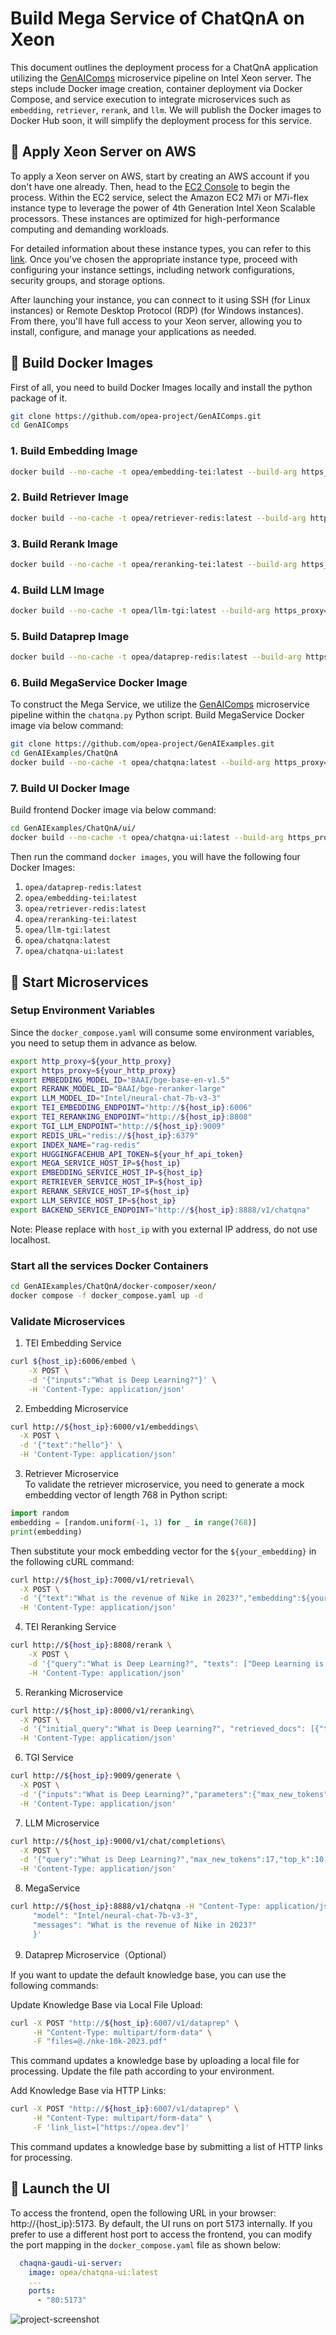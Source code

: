 # Build Mega Service of ChatQnA on Xeon

This document outlines the deployment process for a ChatQnA application utilizing the [GenAIComps](https://github.com/opea-project/GenAIComps.git) microservice pipeline on Intel Xeon server. The steps include Docker image creation, container deployment via Docker Compose, and service execution to integrate microservices such as `embedding`, `retriever`, `rerank`, and `llm`. We will publish the Docker images to Docker Hub soon, it will simplify the deployment process for this service.

## 🚀 Apply Xeon Server on AWS

To apply a Xeon server on AWS, start by creating an AWS account if you don't have one already. Then, head to the [EC2 Console](https://console.aws.amazon.com/ec2/v2/home) to begin the process. Within the EC2 service, select the Amazon EC2 M7i or M7i-flex instance type to leverage the power of 4th Generation Intel Xeon Scalable processors. These instances are optimized for high-performance computing and demanding workloads.

For detailed information about these instance types, you can refer to this [link](https://aws.amazon.com/ec2/instance-types/m7i/). Once you've chosen the appropriate instance type, proceed with configuring your instance settings, including network configurations, security groups, and storage options.

After launching your instance, you can connect to it using SSH (for Linux instances) or Remote Desktop Protocol (RDP) (for Windows instances). From there, you'll have full access to your Xeon server, allowing you to install, configure, and manage your applications as needed.

## 🚀 Build Docker Images

First of all, you need to build Docker Images locally and install the python package of it.

```bash
git clone https://github.com/opea-project/GenAIComps.git
cd GenAIComps
```

### 1. Build Embedding Image

```bash
docker build --no-cache -t opea/embedding-tei:latest --build-arg https_proxy=$https_proxy --build-arg http_proxy=$http_proxy -f comps/embeddings/langchain/docker/Dockerfile .
```

### 2. Build Retriever Image

```bash
docker build --no-cache -t opea/retriever-redis:latest --build-arg https_proxy=$https_proxy --build-arg http_proxy=$http_proxy -f comps/retrievers/langchain/docker/Dockerfile .
```

### 3. Build Rerank Image

```bash
docker build --no-cache -t opea/reranking-tei:latest --build-arg https_proxy=$https_proxy --build-arg http_proxy=$http_proxy -f comps/reranks/langchain/docker/Dockerfile .
```

### 4. Build LLM Image

```bash
docker build --no-cache -t opea/llm-tgi:latest --build-arg https_proxy=$https_proxy --build-arg http_proxy=$http_proxy -f comps/llms/text-generation/tgi/Dockerfile .
```

### 5. Build Dataprep Image

```bash
docker build --no-cache -t opea/dataprep-redis:latest --build-arg https_proxy=$https_proxy --build-arg http_proxy=$http_proxy -f comps/dataprep/redis/docker/Dockerfile .
```

### 6. Build MegaService Docker Image

To construct the Mega Service, we utilize the [GenAIComps](https://github.com/opea-project/GenAIComps.git) microservice pipeline within the `chatqna.py` Python script. Build MegaService Docker image via below command:

```bash
git clone https://github.com/opea-project/GenAIExamples.git
cd GenAIExamples/ChatQnA
docker build --no-cache -t opea/chatqna:latest --build-arg https_proxy=$https_proxy --build-arg http_proxy=$http_proxy -f Dockerfile .
```

### 7. Build UI Docker Image

Build frontend Docker image via below command:

```bash
cd GenAIExamples/ChatQnA/ui/
docker build --no-cache -t opea/chatqna-ui:latest --build-arg https_proxy=$https_proxy --build-arg http_proxy=$http_proxy -f ./docker/Dockerfile .
```

Then run the command `docker images`, you will have the following four Docker Images:

1. `opea/dataprep-redis:latest`
2. `opea/embedding-tei:latest`
3. `opea/retriever-redis:latest`
4. `opea/reranking-tei:latest`
5. `opea/llm-tgi:latest`
6. `opea/chatqna:latest`
7. `opea/chatqna-ui:latest`

## 🚀 Start Microservices

### Setup Environment Variables

Since the `docker_compose.yaml` will consume some environment variables, you need to setup them in advance as below.

```bash
export http_proxy=${your_http_proxy}
export https_proxy=${your_http_proxy}
export EMBEDDING_MODEL_ID="BAAI/bge-base-en-v1.5"
export RERANK_MODEL_ID="BAAI/bge-reranker-large"
export LLM_MODEL_ID="Intel/neural-chat-7b-v3-3"
export TEI_EMBEDDING_ENDPOINT="http://${host_ip}:6006"
export TEI_RERANKING_ENDPOINT="http://${host_ip}:8808"
export TGI_LLM_ENDPOINT="http://${host_ip}:9009"
export REDIS_URL="redis://${host_ip}:6379"
export INDEX_NAME="rag-redis"
export HUGGINGFACEHUB_API_TOKEN=${your_hf_api_token}
export MEGA_SERVICE_HOST_IP=${host_ip}
export EMBEDDING_SERVICE_HOST_IP=${host_ip}
export RETRIEVER_SERVICE_HOST_IP=${host_ip}
export RERANK_SERVICE_HOST_IP=${host_ip}
export LLM_SERVICE_HOST_IP=${host_ip}
export BACKEND_SERVICE_ENDPOINT="http://${host_ip}:8888/v1/chatqna"
```

Note: Please replace with `host_ip` with you external IP address, do not use localhost.

### Start all the services Docker Containers

```bash
cd GenAIExamples/ChatQnA/docker-composer/xeon/
docker compose -f docker_compose.yaml up -d
```

### Validate Microservices

1. TEI Embedding Service

```bash
curl ${host_ip}:6006/embed \
    -X POST \
    -d '{"inputs":"What is Deep Learning?"}' \
    -H 'Content-Type: application/json'
```

2. Embedding Microservice

```bash
curl http://${host_ip}:6000/v1/embeddings\
  -X POST \
  -d '{"text":"hello"}' \
  -H 'Content-Type: application/json'
```

3. Retriever Microservice  
   To validate the retriever microservice, you need to generate a mock embedding vector of length 768 in Python script:

```Python
import random
embedding = [random.uniform(-1, 1) for _ in range(768)]
print(embedding)
```

Then substitute your mock embedding vector for the `${your_embedding}` in the following cURL command:

```bash
curl http://${host_ip}:7000/v1/retrieval\
  -X POST \
  -d '{"text":"What is the revenue of Nike in 2023?","embedding":${your_embedding}}' \
  -H 'Content-Type: application/json'
```

4. TEI Reranking Service

```bash
curl http://${host_ip}:8808/rerank \
    -X POST \
    -d '{"query":"What is Deep Learning?", "texts": ["Deep Learning is not...", "Deep learning is..."]}' \
    -H 'Content-Type: application/json'
```

5. Reranking Microservice

```bash
curl http://${host_ip}:8000/v1/reranking\
  -X POST \
  -d '{"initial_query":"What is Deep Learning?", "retrieved_docs": [{"text":"Deep Learning is not..."}, {"text":"Deep learning is..."}]}' \
  -H 'Content-Type: application/json'
```

6. TGI Service

```bash
curl http://${host_ip}:9009/generate \
  -X POST \
  -d '{"inputs":"What is Deep Learning?","parameters":{"max_new_tokens":17, "do_sample": true}}' \
  -H 'Content-Type: application/json'
```

7. LLM Microservice

```bash
curl http://${host_ip}:9000/v1/chat/completions\
  -X POST \
  -d '{"query":"What is Deep Learning?","max_new_tokens":17,"top_k":10,"top_p":0.95,"typical_p":0.95,"temperature":0.01,"repetition_penalty":1.03,"streaming":true}' \
  -H 'Content-Type: application/json'
```

8. MegaService

```bash
curl http://${host_ip}:8888/v1/chatqna -H "Content-Type: application/json" -d '{
     "model": "Intel/neural-chat-7b-v3-3",
     "messages": "What is the revenue of Nike in 2023?"
     }'
```

9. Dataprep Microservice（Optional）

If you want to update the default knowledge base, you can use the following commands:

Update Knowledge Base via Local File Upload:

```bash
curl -X POST "http://${host_ip}:6007/v1/dataprep" \
     -H "Content-Type: multipart/form-data" \
     -F "files=@./nke-10k-2023.pdf"
```

This command updates a knowledge base by uploading a local file for processing. Update the file path according to your environment.

Add Knowledge Base via HTTP Links:

```bash
curl -X POST "http://${host_ip}:6007/v1/dataprep" \
     -H "Content-Type: multipart/form-data" \
     -F 'link_list=["https://opea.dev"]'
```

This command updates a knowledge base by submitting a list of HTTP links for processing.

## 🚀 Launch the UI

To access the frontend, open the following URL in your browser: http://{host_ip}:5173. By default, the UI runs on port 5173 internally. If you prefer to use a different host port to access the frontend, you can modify the port mapping in the `docker_compose.yaml` file as shown below:

```yaml
  chaqna-gaudi-ui-server:
    image: opea/chatqna-ui:latest
    ...
    ports:
      - "80:5173"
```

![project-screenshot](https://i.imgur.com/26zMnEr.png)
